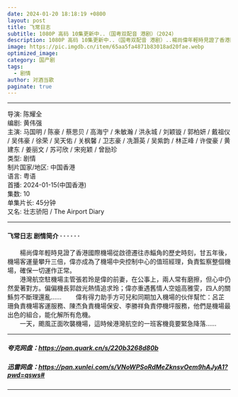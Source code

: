 ```yaml
---
date: 2024-01-20 18:18:19 +0800
layout: post
title: 飞常日志
subtitle: 1080P 高码 10集更新中..（国粤双配音 港剧）（2024）
description: 1080P 高码 10集更新中..（国粤双配音 港剧）..楊尚偉年輕時見證了香港國際機場從啟德遷往赤鯔角的歷史時刻，甘五年後， 機場客運量攀升三倍，偉亦成為了機場中央控制中心的值班經理，負責監察整個機場，確保一切運作正常...
image: https://pic.imgdb.cn/item/65aa5fa4871b83018ad20fae.webp
optimized_image: 
category: 国产剧
tags:
  - 剧情
author: 对酒当歌
paginate: true
---
```


---

导演: 陈耀全  
编剧: 黄伟强  
主演: 马国明 / 陈豪 / 蔡思贝 / 高海宁 / 朱敏瀚 / 洪永城 / 刘颖镟 / 郭柏妍 / 戴祖仪 / 吴伟豪 / 徐荣 / 吴天佑 / 关枫馨 / 卫志豪 / 冼灏英 / 吴紫韵 / 林正峰 / 许俊豪 / 黄建东 / 姜丽文 / 苏可欣 / 宋宛颖 / 曾励珍  
类型: 剧情  
制片国家/地区: 中国香港  
语言: 粤语  
首播: 2024-01-15(中国香港)  
集数: 10  
单集片长: 45分钟  
又名: 壮志骄阳 / The Airport Diary  

---

#### 飞常日志 剧情简介 · · · · · ·

　　楊尚偉年輕時見證了香港國際機場從啟德遷往赤鯔角的歷史時刻，甘五年後， 機場客運量攀升三倍，偉亦成為了機場中央控制中心的值班經理，負責監察整個機場，確保一切運作正常。  
　　港灣航空駐機場主管張若玲是偉的前妻，在公事上，兩人常有磨擦，但心中仍然愛著對方。偏偏機長郭啟光熱情追求玲；偉亦重遇舊情人空姐高雅雯，四人的關鯀剪不斷理還亂……
　　偉有得力助手方可兒和同期加入機場的伙伴幫忙：呂芷珊負責機場客運服務、陳杰負責機場保安、李勝祥負責停機坪服務，他們是機場最出色的組合，能化解所有危機。  
　　一天，颮風正面吹襲機場，這時候港灣航空的一班客機竟要緊急降落……  

---

##### 夸克网盘：<https://pan.quark.cn/s/220b3268d80b>

##### 迅雷网盘：<https://pan.xunlei.com/s/VNoWPSoRdMeZknsvOem9hAJyA1?pwd=qsws#>

---
